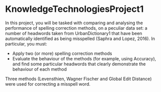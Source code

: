 # KnowledgeTechnologiesProject1

In this project, you will be tasked with comparing and analysing the performance of spelling correction
methods, on a peculiar data set: a number of headwords taken from UrbanDictionary1 that have
been automatically identified as being misspelled (Saphra and Lopez, 2016). In particular, you must:
* Apply two (or more) spelling correction methods
* Evaluate the behaviour of the methods (for example, using Accuracy), and find some particular
headwords that clearly demonstrate the behaviour of each method

Three methods (Levensthien, Wagner Fischer and Global Edit Distance) were used for correcting a misspell word.
